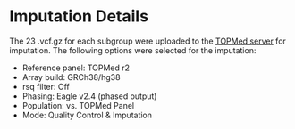 # Imputation Details

The 23 .vcf.gz for each subgroup were uploaded to the [TOPMed server][server] for imputation. The following options were selected for the imputation:

* Reference panel: TOPMed r2
* Array build: GRCh38/hg38
* rsq filter: Off
* Phasing: Eagle v2.4 (phased output)
* Population: vs. TOPMed Panel
* Mode: Quality Control & Imputation

[server]: https://imputation.biodatacatalyst.nhlbi.nih.gov/#!
